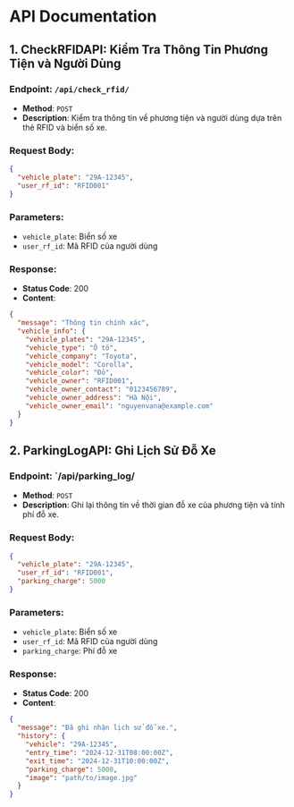 # API Documentation

## 1. CheckRFIDAPI: Kiểm Tra Thông Tin Phương Tiện và Người Dùng

### Endpoint: `/api/check_rfid/`
- **Method**: `POST`
- **Description**: Kiểm tra thông tin về phương tiện và người dùng dựa trên thẻ RFID và biển số xe.

### Request Body:
```json
{
  "vehicle_plate": "29A-12345",
  "user_rf_id": "RFID001"
}
```
### Parameters:
- `vehicle_plate`: Biển số xe
- `user_rf_id`: Mã RFID của người dùng

### Response:
- **Status Code**: 200
- **Content**:
```json
{
  "message": "Thông tin chính xác",
  "vehicle_info": {
    "vehicle_plates": "29A-12345",
    "vehicle_type": "Ô tô",
    "vehicle_company": "Toyota",
    "vehicle_model": "Corolla",
    "vehicle_color": "Đỏ",
    "vehicle_owner": "RFID001",
    "vehicle_owner_contact": "0123456789",
    "vehicle_owner_address": "Hà Nội",
    "vehicle_owner_email": "nguyenvana@example.com"
  }
}
```

## 2. ParkingLogAPI: Ghi Lịch Sử Đỗ Xe

### Endpoint: `/api/parking_log/
- **Method**: `POST`
- **Description**: Ghi lại thông tin về thời gian đỗ xe của phương tiện và tính phí đỗ xe.

### Request Body:
```json
{
  "vehicle_plate": "29A-12345",
  "user_rf_id": "RFID001",
  "parking_charge": 5000
}
```
### Parameters:
- `vehicle_plate`: Biển số xe
- `user_rf_id`: Mã RFID của người dùng
- `parking_charge`: Phí đỗ xe

### Response:
- **Status Code**: 200
- **Content**:
```json
{
  "message": "Đã ghi nhận lịch sử đỗ xe.",
  "history": {
    "vehicle": "29A-12345",
    "entry_time": "2024-12-31T08:00:00Z",
    "exit_time": "2024-12-31T10:00:00Z",
    "parking_charge": 5000,
    "image": "path/to/image.jpg"
  }
}

```